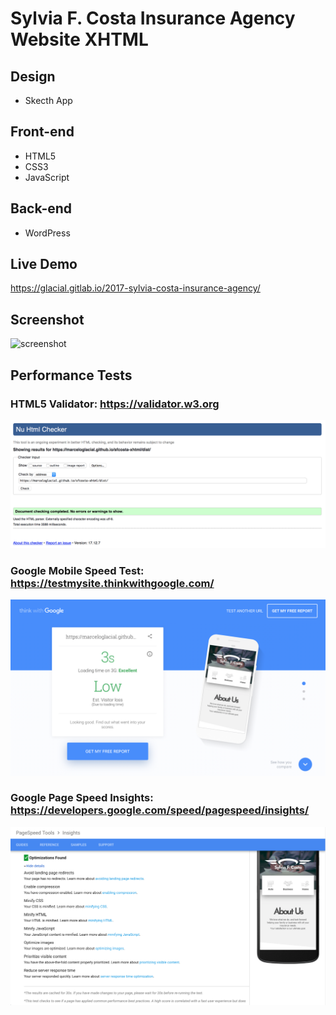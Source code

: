 # Sylvia F. Costa Insurance Agency Website XHTML

## Design

* Skecth App

## Front-end 

* HTML5
* CSS3
* JavaScript

## Back-end

* WordPress

<!-- ## Prototypes

* Desktop: <https://marvelapp.com/6b0c59b/screen/34321565>

* iPad: <https://marvelapp.com/71fg9be/screen/34521228>

* iPhone: <https://marvelapp.com/4519i65/screen/34521238> -->

## Live Demo

https://glacial.gitlab.io/2017-sylvia-costa-insurance-agency/

## Screenshot

![screenshot](design/dist/01-LargeDeviceDesktops.png)

## Performance Tests

### HTML5 Validator: <https://validator.w3.org>

 ![alt text](./docs/performance/performance-html5-validador.png "results")

### Google Mobile Speed Test: <https://testmysite.thinkwithgoogle.com/>

 ![alt text](./docs/performance/performance-google-mobile.png "results")

### Google Page Speed Insights: <https://developers.google.com/speed/pagespeed/insights/>

 ![alt text](./docs/performance/performance-google-insights.png "results")
 